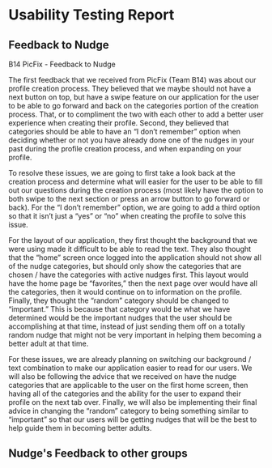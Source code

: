 # Usability Testing Report

## Feedback to Nudge
B14 PicFix - Feedback to Nudge

The first feedback that we received from PicFix (Team B14) was about our profile creation process. 
They believed that we maybe should not have a next button on top, but have a swipe feature on our 
application for the user to be able to go forward and back on the categories portion of the creation process. 
That, or to compliment the two with each other to add a better user experience when creating their profile. 
Second, they believed that categories should be able to have an “I don’t remember” option when deciding whether 
or not you have already done one of the nudges in your past during the profile creation process, and when expanding 
on your profile.

To resolve these issues, we are going to first take a look back at the creation process and determine what will easier
for the user to be able to fill out our questions during the creation process (most likely have the option to both 
swipe to the next section or press an arrow button to go forward or back). For the “I don’t remember” option, we are 
going to add a third option so that it isn’t just a “yes” or “no” when creating the profile to solve this issue.

For the layout of our application, they first thought the background that we were using made it difficult to be able to 
read the text. They also thought that the “home” screen once logged into the application should not show all of the nudge 
categories, but should only show the categories that are chosen / have the categories with active nudges first. This layout 
would have the home page be “favorites,” then the next page over would have all the categories, then it would continue on 
to information on the profile. Finally, they thought the “random” category should be changed to “important.” This is because 
that category would be what we have determined would be the important nudges that the user should be accomplishing at that 
time, instead of just sending them off on a totally random nudge that might not be very important in helping them becoming 
a better adult at that time. 

For these issues, we are already planning on switching our background / text combination to make our application easier to 
read for our users. We will also be following the advice that we received on have the nudge categories that are applicable 
to the user on the first home screen, then having all of the categories and the ability for the user to expand their profile 
on the next tab over. Finally, we will also be implementing their final advice in changing the “random” category to being 
something similar to “important” so that our users will be getting nudges that will be the best to help guide them in becoming 
better adults. 

## Nudge's Feedback to other groups
